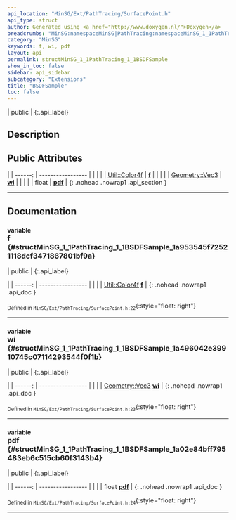 ```yaml
---
api_location: "MinSG/Ext/PathTracing/SurfacePoint.h"
api_type: struct
author: Generated using <a href="http://www.doxygen.nl/">Doxygen</a>
breadcrumbs: "MinSG:namespaceMinSG|PathTracing:namespaceMinSG_1_1PathTracing"
category: "MinSG"
keywords: f, wi, pdf
layout: api
permalink: structMinSG_1_1PathTracing_1_1BSDFSample
show_in_toc: false
sidebar: api_sidebar
subcategory: "Extensions"
title: "BSDFSample"
toc: false
---
```


| public |
{:.api_label}

## Description





## Public Attributes

|
| ------: | ----------------- |
|  | |
| [Util::Color4f](classUtil_1_1Color4f) | **[f](#structMinSG_1_1PathTracing_1_1BSDFSample_1a953545f72521118dcf3471867801bf9a)**  |
|  | |
| [Geometry::Vec3](namespaceGeometry#namespaceGeometry_1ab29e4544da9b15b5bf224cbf5b691313) | **[wi](#structMinSG_1_1PathTracing_1_1BSDFSample_1a496042e39910745c07114293544f0f1b)**  |
|  | |
| float | **[pdf](#structMinSG_1_1PathTracing_1_1BSDFSample_1a02e84bff795483eb6c515cb60f3143b4)**  |
{: .nohead .nowrap1 .api_section }


-------------------------------------------------------------------

## Documentation

### <small>variable</small><br/> f {#structMinSG_1_1PathTracing_1_1BSDFSample_1a953545f72521118dcf3471867801bf9a}

| public |
{:.api_label}

|
| ------: | ----------------- |
|  |
| [Util::Color4f](classUtil_1_1Color4f) **[f](#structMinSG_1_1PathTracing_1_1BSDFSample_1a953545f72521118dcf3471867801bf9a)**  |
{: .nohead .nowrap1 .api_doc }





<sub>Defined in `MinSG/Ext/PathTracing/SurfacePoint.h:22`</sub>{:style="float: right"}

-------------------------------------------------------------------

### <small>variable</small><br/> wi {#structMinSG_1_1PathTracing_1_1BSDFSample_1a496042e39910745c07114293544f0f1b}

| public |
{:.api_label}

|
| ------: | ----------------- |
|  |
| [Geometry::Vec3](namespaceGeometry#namespaceGeometry_1ab29e4544da9b15b5bf224cbf5b691313) **[wi](#structMinSG_1_1PathTracing_1_1BSDFSample_1a496042e39910745c07114293544f0f1b)**  |
{: .nohead .nowrap1 .api_doc }





<sub>Defined in `MinSG/Ext/PathTracing/SurfacePoint.h:23`</sub>{:style="float: right"}

-------------------------------------------------------------------

### <small>variable</small><br/> pdf {#structMinSG_1_1PathTracing_1_1BSDFSample_1a02e84bff795483eb6c515cb60f3143b4}

| public |
{:.api_label}

|
| ------: | ----------------- |
|  |
| float **[pdf](#structMinSG_1_1PathTracing_1_1BSDFSample_1a02e84bff795483eb6c515cb60f3143b4)**  |
{: .nohead .nowrap1 .api_doc }





<sub>Defined in `MinSG/Ext/PathTracing/SurfacePoint.h:24`</sub>{:style="float: right"}

-------------------------------------------------------------------

